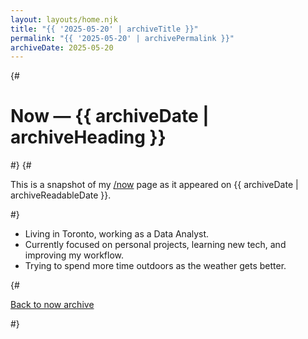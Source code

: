 ```yaml
---
layout: layouts/home.njk
title: "{{ '2025-05-20' | archiveTitle }}"
permalink: "{{ '2025-05-20' | archivePermalink }}"
archiveDate: 2025-05-20
---
```


{# <h1>Now — {{ archiveDate | archiveHeading }}</h1> #}
{# <p>This is a snapshot of my <a href="/now/">/now</a> page as it appeared on {{ archiveDate | archiveReadableDate }}.</p> #}

<ul>
  <li>Living in Toronto, working as a Data Analyst.</li>
  <li>Currently focused on personal projects, learning new tech, and improving my workflow.</li>
  <li>Trying to spend more time outdoors as the weather gets better.</li>
</ul>
{# 
<p><a href="/now/archive/">Back to now archive</a></p> #}
